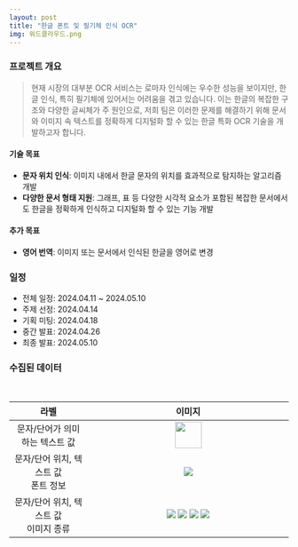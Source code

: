 ```yaml
---
layout: post
title: "한글 폰트 및 필기체 인식 OCR"
img: 워드클라우드.png
---
```


### 프로젝트 개요
> 현재 시장의 대부분 OCR 서비스는 로마자 인식에는 우수한 성능을 보이지만, 한글 인식, 특히 필기체에 있어서는 어려움을 겪고 있습니다. 이는 한글의 복잡한 구조와 다양한 글씨체가 주 원인으로, 저희 팀은 이러한 문제를 해결하기 위해 문서와 이미지 속 텍스트를 정확하게 디지털화 할 수 있는 한글 특화 OCR 기술을 개발하고자 합니다.

#### 기술 목표
- **문자 위치 인식**: 이미지 내에서 한글 문자의 위치를 효과적으로 탐지하는 알고리즘 개발
- **다양한 문서 형태 지원**: 그래프, 표 등 다양한 시각적 요소가 포함된 복잡한 문서에서도 한글을 정확하게 인식하고 디지털화 할 수 있는 기능 개발

#### 추가 목표
- **영어 번역**: 이미지 또는 문서에서 인식된 한글을 영어로 변경

[//]: # (- **실시간 필기 인식**: 실시간으로 필기된 한글을 디지털 텍스트로 변환할 수 있는 기능 개발)

### 일정
- 전체 일정: 2024.04.11 ~ 2024.05.10
- 주제 선정: 2024.04.14
- 기획 미팅: 2024.04.18
- 중간 발표: 2024.04.26
- 최종 발표: 2024.05.10

### 수집된 데이터
<br />
<table style="text-align: center">
<thead>
<th>라벨</th>
<th>이미지</th>
</thead>
<tbody>
<tr>
<td style="width: 28%">문자/단어가 의미하는 텍스트 값</td>
<td><img src="../img/TRAIN_00000.png" style="width: 3rem" /></td>
</tr>
<tr>
<td>문자/단어 위치, 텍스트 값<br/>
    폰트 정보</td>
<td><img src="../img/form.jpg" /></td>
</tr>
<tr>
<td>문자/단어 위치, 텍스트 값<br />
    이미지 종류</td>
<td>
<img src="../img/이미지1.jpg" />
<img src="../img/이미지2.jpg" />
<img src="../img/이미지3.jpg" />
<img src="../img/이미지4.jpg" />
</td>
</tr>
</tbody>
</table>